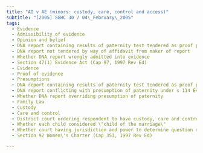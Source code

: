 ```yaml
---
title: "AD v AE (minors: custody, care, control and access)"
subtitle: "[2005] SGHC 30 / 04\_February\_2005"
tags:
  - Evidence
  - Admissibility of evidence
  - Opinion and belief
  - DNA report containing results of paternity test tendered as proof petitioner not father of children
  - DNA report not tendered by way of affidavit from maker of report
  - Whether DNA report wrongly admitted into evidence
  - Section 47(1) Evidence Act (Cap 97, 1997 Rev Ed)
  - Evidence
  - Proof of evidence
  - Presumptions
  - DNA report containing results of paternity test tendered as proof petitioner not father of children
  - DNA report conflicting with presumption of paternity under s 114 Evidence Act
  - Whether DNA report overriding presumption of paternity
  - Family Law
  - Custody
  - Care and control
  - District court ordering respondent to have custody, care and control of children with no access to petitioner after respondent disclosed petitioner not father of children
  - Whether each child considered \"child of the marriage\"
  - Whether court having jurisdiction and power to determine question of custody
  - Section 92 Women\'s Charter (Cap 353, 1997 Rev Ed)

---
```


